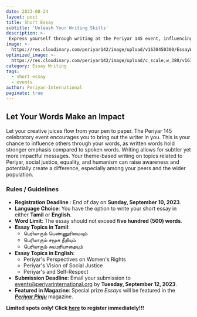 ```yaml
---
date: 2023-08-24
layout: post
title: Short Essay
subtitle: 'Unleash Your Writing Skills'
description: >-
 Express yourself through writing at the Periyar 145 event, influencing others with your words.
image: >-
  https://res.cloudinary.com/periyar142/image/upload/v1630450300/EssayWriting_upbjln.jpg
optimized_image: >-
  https://res.cloudinary.com/periyar142/image/upload/c_scale,w_380/v1630450300/EssayWriting_upbjln.jpg
category: Essay Writing
tags:
  - short-essay
  - events
author: Periyar-International
paginate: true
---
```


## Let Your Words Make an Impact

Let your creative juices flow from your pen to paper. The Periyar 145 celebratory event encourages you to bring out the writer in you. This is your chance to influence others through your words, as written words hold stronger emphasis compared to spoken words. Writing allows for subtler yet more impactful messages. Your theme-based writing on topics related to Periyar, social justice, equality, and humanism can raise awareness and potentially create a difference, especially among your peers and the wider population.

### Rules / Guidelines
- **Registration Deadline** : End of day on **Sunday, September 10, 2023**.
- **Language Choice**: You have the option to write your short essay in either **Tamil** or **English**.
- **Word Limit**: The essay should not exceed **five hundred (500) words**.
- **Essay Topics in Tamil**:
  - பெரியாரும் பெண்ணுரிமையும்
  - பெரியாரும் சமூக நீதியும்
  - பெரியாரும் சுயமரியாதையும்
- **Essay Topics in English**:
  - Periyar's Perspectives on Women's Rights
  - Periyar's Vision of Social Justice
  - Periyar's and Self-Respect 
- **Submission Deadline**: Email your submission to [events@periyarinternational.org](mailto:events@periyarinternational.org) by **Tuesday, September 12, 2023**.
- **Featured in Magazine**: Special prize *Essays* will be featured in the [***Periyar Pinju***](https://periyarpinju.com/) magazine.

**Limited spots only! Click [here](/register/) to register immediately!!!**